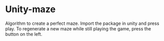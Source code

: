 # Unity-maze
Algorithm to create a perfect maze.
Import the package in unity and press play. To regenerate a new maze while still playing the game, press the button on the left.
